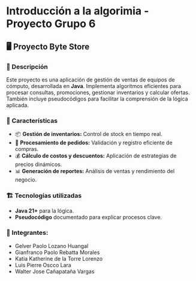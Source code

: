 # Introducción a la algorimia - Proyecto Grupo 6

## 🖥️ Proyecto Byte Store

### 📌 Descripción

Este proyecto es una aplicación de gestión de ventas de equipos de cómputo, desarrollada en **Java**. Implementa algoritmos eficientes para procesar consultas, promociones, gestionar inventarios y calcular ofertas. También incluye pseudocódigos para facilitar la comprensión de la lógica aplicada.

### 🚀 Características

- 📦 **Gestión de inventarios:** Control de stock en tiempo real.
- 🛒 **Procesamiento de pedidos:** Validación y registro eficiente de compras.
- 💰 **Cálculo de costos y descuentos:** Aplicación de estrategias de precios dinámicos.
- 📊 **Generación de reportes:** Análisis de ventas y rendimiento del negocio.

### 🏗️ Tecnologías utilizadas

- **Java 21+** para la lógica.
- **Pseudocódigo** documentado para explicar procesos clave.

### 📝 Integrantes:

- Gelver Paolo Lozano Huangal
- Gianfranco Paolo Rebatta Morales
- Katia Katherine de la Torre Lorenzo
- Luis Pierre Oscco Lara
- Walter Jose Cañapataña Vargas
